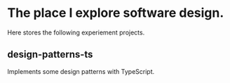 # The place I explore software design. #

Here stores the following experiement projects. 

## design-patterns-ts ## 
Implements some design patterns with TypeScript.
